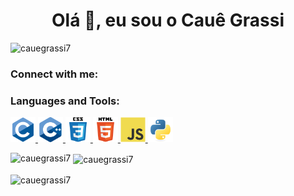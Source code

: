 <h1 align="center">Olá 👋, eu sou o Cauê Grassi</h1>
<p align="left"> <img src="https://komarev.com/ghpvc/?username=cauegrassi7&label=Profile%20views&color=0e75b6&style=flat" alt="cauegrassi7" /> </p>

<h3 align="left">Connect with me:</h3>
<p align="left">
</p>

<h3 align="left">Languages and Tools:</h3>
<p align="left"> <a href="https://www.cprogramming.com/" target="_blank" rel="noreferrer"> <img src="https://raw.githubusercontent.com/devicons/devicon/master/icons/c/c-original.svg" alt="c" width="40" height="40"/> </a> <a href="https://www.w3schools.com/cpp/" target="_blank" rel="noreferrer"> <img src="https://raw.githubusercontent.com/devicons/devicon/master/icons/cplusplus/cplusplus-original.svg" alt="cplusplus" width="40" height="40"/> </a> <a href="https://www.w3schools.com/css/" target="_blank" rel="noreferrer"> <img src="https://raw.githubusercontent.com/devicons/devicon/master/icons/css3/css3-original-wordmark.svg" alt="css3" width="40" height="40"/> </a> <a href="https://www.w3.org/html/" target="_blank" rel="noreferrer"> <img src="https://raw.githubusercontent.com/devicons/devicon/master/icons/html5/html5-original-wordmark.svg" alt="html5" width="40" height="40"/> </a> <a href="https://developer.mozilla.org/en-US/docs/Web/JavaScript" target="_blank" rel="noreferrer"> <img src="https://raw.githubusercontent.com/devicons/devicon/master/icons/javascript/javascript-original.svg" alt="javascript" width="40" height="40"/> </a> <a href="https://www.python.org" target="_blank" rel="noreferrer"> <img src="https://raw.githubusercontent.com/devicons/devicon/master/icons/python/python-original.svg" alt="python" width="40" height="40"/> </a> </p>

<p><img align="left" src="https://github-readme-stats.vercel.app/api/top-langs?username=cauegrassi7&show_icons=true&theme=dark&locale=en&layout=compact" alt="cauegrassi7" /></p>

<p>&nbsp;<img align="center" src="https://github-readme-stats.vercel.app/api?username=cauegrassi7&show_icons=true&theme=dark&locale=en" alt="cauegrassi7" /></p>

<p><img align="center" src="https://github-readme-streak-stats.herokuapp.com/?user=cauegrassi7&theme=dark" alt="cauegrassi7" /></p>
